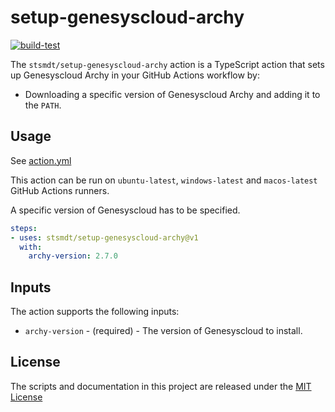 # setup-genesyscloud-archy

[![build-test](https://github.com/stsmdt/setup-genesyscloud-archy/actions/workflows/build-test.yml/badge.svg)](https://github.com/stsmdt/setup-genesyscloud-archy/actions/workflows/build-test.yml)

The `stsmdt/setup-genesyscloud-archy` action is a TypeScript action that sets up Genesyscloud Archy in your GitHub Actions workflow by:

- Downloading a specific version of Genesyscloud Archy and adding it to the `PATH`.

## Usage

See [action.yml](action.yml)

This action can be run on `ubuntu-latest`, `windows-latest` and `macos-latest` GitHub Actions runners.

A specific version of Genesyscloud has to be specified.

```yaml
steps:
- uses: stsmdt/setup-genesyscloud-archy@v1
  with:
    archy-version: 2.7.0
```

## Inputs

The action supports the following inputs:

- `archy-version` - (required) - The version of Genesyscloud to install.

## License

The scripts and documentation in this project are released under the [MIT License](LICENSE)
